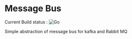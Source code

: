 # Message Bus
Current Build status : ![Go](https://github.com/mandocaesar/messagebus/workflows/Go/badge.svg?event=push)

Simple abstraction of message bus for kafka and Rabbit MQ
